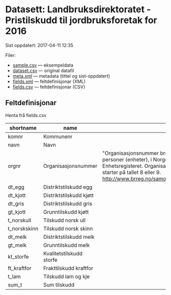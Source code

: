 # Datasett:     Landbruksdirektoratet - Pristilskudd til jordbruksforetak for 2016
 Sist oppdatert: 2017-04-11 12:35

 Filer:
 - [sample.csv](sample.csv) — eksempeldata
 - [dataset.csv](dataset.csv) — original datafil
 - [meta.xml](meta.xml) — metadata (tittel og sist-oppdatert)
 - [fields.xml](fields.xml) — feltdefinisjonar (XML)
 - [fields.csv](fields.csv) — feltdefinisjonar (CSV)


## Feltdefinisjonar
Henta frå fields.csv

| shortname | name | content |
| --- | --- | --- |
| komnr | Kommunenr |  |
| navn | Navn |  |
| orgnr | Organisasjonsnummer | "Organisasjonsnummer brukes for å identifisere juridiske personer (enheter), i Norge, og tildeles ved registrering i Enhetsregisteret. Organisasjonsnummeret består av ni siffer og starter på tallet 8 eller 9. http://www.brreg.no/samordning/organisasjonsnummeret.html" |
| dt_egg | Distriktstilskudd egg |  |
| dt_kjott | Distriktstilskudd kjøtt |  |
| dt_gris | Distriktstilskudd gris |  |
| gt_kjott | Grunntilskudd kjøtt |  |
| t_norskull | Tilskudd norsk ull |  |
| t_norskskinn | Tilskudd norsk skinn |  |
| dt_melk | Distriktstilskudd melk |  |
| gt_melk | Grunntilskudd melk |  |
| kt_storfe | Kvalitetstilskudd storfe |  |
| ft_kraftfor | Frakttilskudd kraftfor |  |
| t_lam | Tilskudd lam og kje |  |
| sum_t | Sum tilskudd |  |
